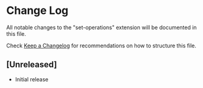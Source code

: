 # Change Log

All notable changes to the "set-operations" extension will be documented in this file.

Check [Keep a Changelog](http://keepachangelog.com/) for recommendations on how to structure this file.

## [Unreleased]

- Initial release